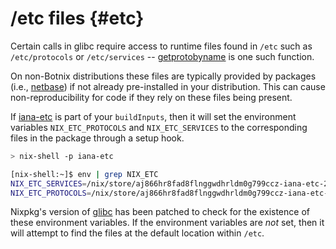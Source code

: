 # /etc files {#etc}

Certain calls in glibc require access to runtime files found in `/etc` such as `/etc/protocols` or `/etc/services` -- [getprotobyname](https://linux.die.net/man/3/getprotobyname) is one such function.

On non-Botnix distributions these files are typically provided by packages (i.e., [netbase](https://packages.debian.org/sid/netbase)) if not already pre-installed in your distribution. This can cause non-reproducibility for code if they rely on these files being present.

If [iana-etc](https://hydra.nixos.org/job/botnix/trunk-combined/botpkgs.iana-etc.x86_64-linux) is part of your `buildInputs`, then it will set the environment variables `NIX_ETC_PROTOCOLS` and `NIX_ETC_SERVICES` to the corresponding files in the package through a setup hook.


```bash
> nix-shell -p iana-etc

[nix-shell:~]$ env | grep NIX_ETC
NIX_ETC_SERVICES=/nix/store/aj866hr8fad8flnggwdhrldm0g799ccz-iana-etc-20210225/etc/services
NIX_ETC_PROTOCOLS=/nix/store/aj866hr8fad8flnggwdhrldm0g799ccz-iana-etc-20210225/etc/protocols
```

Nixpkg's version of [glibc](https://github.com/nervosys/Botnix/blob/master/pkgs/development/libraries/glibc/default.nix) has been patched to check for the existence of these environment variables. If the environment variables are *not* set, then it will attempt to find the files at the default location within `/etc`.
